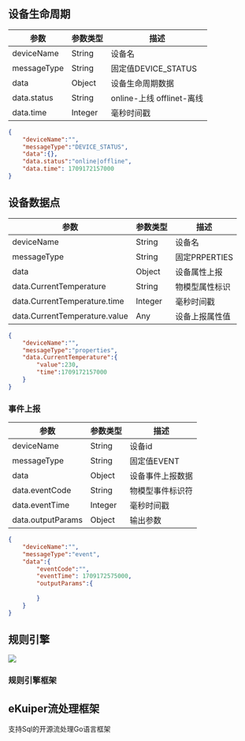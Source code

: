
## 设备生命周期
| 参数        | 参数类型 | 描述                      |
| ----------- | -------- | ------------------------- |
| deviceName  | String   | 设备名                    |
| messageType | String   | 固定值DEVICE_STATUS       |
| data        | Object   | 设备生命周期数据          |
| data.status | String   | online-上线 offlinet-离线 |
| data.time   | Integer  | 毫秒时间戳                |
```json
{
    "deviceName":"",
    "messageType":"DEVICE_STATUS",
    "data":{},
    "data.status":"online|offline",
    "data.time": 1709172157000 
}
```

## 设备数据点
| 参数                            | 参数类型    | 描述          |
| ----------------------------- | ------- | ----------- |
| deviceName                    | String  | 设备名         |
| messageType                   | String  | 固定PRPERTIES |
| data                          | Object  | 设备属性上报      |
| data.CurrentTemperature       | String  | 物模型属性标识     |
| data.CurrentTemperature.time  | Integer | 毫秒时间戳       |
| data.CurrentTemperature.value | Any     | 设备上报属性值     |
```json
{
    "deviceName":"",
    "messageType":"properties",
    "data.CurrentTemperature":{
        "value":230,
        "time":1709172157000
    }
}
```

### 事件上报
| 参数                | 参数类型    | 描述       |
| ----------------- | ------- | -------- |
| deviceName        | String  | 设备id     |
| messageType       | String  | 固定值EVENT |
| data              | Object  | 设备事件上报数据 |
| data.eventCode    | String  | 物模型事件标识符 |
| data.eventTime    | Integer | 毫秒时间戳    |
| data.outputParams | Object  | 输出参数     |
```json
{
    "deviceName":"",
    "messageType":"event",
    "data":{
        "eventCode":"",
        "eventTime": 1709172575000,
        "outputParams":{
            
        }
    }
}
```

## 规则引擎

![](https://zhaosi-1253759587.cos.ap-nanjing.myqcloud.com/files/obsidian/picture/20240229134830.png)
### 规则引擎框架

## eKuiper流处理框架
 支持Sql的开源流处理Go语言框架



